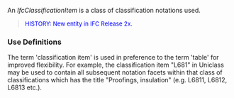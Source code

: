 ﻿An _IfcClassificationItem_ is a class of classification notations used.

> <font color="#0000FF" size="-1">HISTORY: New entity in IFC
		Release 2x.</font>

### Use Definitions
 The term 'classification item' is used in
	 preference to the term 'table' for improved flexibility. For example, the
	 classification item "L681" in Uniclass may be used to contain all subsequent
	 notation facets within that class of classifications which has the title
	 "Proofings, insulation" (e.g. L6811, L6812, L6813 etc.).
